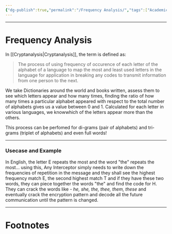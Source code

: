 ```yaml
---
{"dg-publish":true,"permalink":"/Frequency Analysis/","tags":["Academics","CyberSec"]}
---
```



---
# Frequency Analysis
In [[Cryptanalysis\|Cryptanalysis]], the term is defined as:
> The process of using frequency of occurence of each letter of the alphabet of a language to map the most and least used letters in the language for application in breaking any codes to transmit information from one person to the next.

We take Dictionaries around the world and books written, assess them to see which letters appear and how many times, finding the ratio of how many times a particular alphabet appeared with respect to the total number of alphabets gives us a value between 0 and 1. Calculated for each letter in various languages, we knowwhich of the letters appear more than the others.

This process can be perfomed for di-grams (pair of alphabets) and tri-grams (triplet of alphabets) and even full words!

---
### Usecase and Example
In English, the letter E repeats the most and the word "the" repeats the most... using this, Any Interceptor simply needs to write down the frequencies of repetition in the message and they shall see the highest frequency match E, the second highest match T and if they have these two words, they can piece together the words "the" and find the code for H. They can crack the words like - *he, she, the, thee, them, these* and eventually crack the encryption pattern and decode all the future communication until the pattern is changed. 

---
# Footnotes